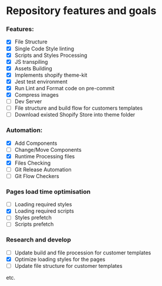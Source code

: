 # Repository features and goals

### Features:

- [x] File Structure
- [x] Single Code Style linting
- [x] Scripts and Styles Processing
- [x] JS transpiling
- [x] Assets Building
- [x] Implements shopify theme-kit
- [x] Jest test environment
- [x] Run Lint and Format code on pre-commit
- [x] Compress images
- [ ] Dev Server
- [ ] File structure and build flow for customers templates
- [ ] Download existed Shopify Store into theme folder

### Automation:

- [x] Add Components
- [ ] Change/Move Components
- [x] Runtime Processing files
- [x] Files Checking
- [ ] Git Release Automation
- [ ] Git Flow Checkers

### Pages load time optimisation

- [ ] Loading required styles
- [x] Loading required scripts
- [ ] Styles prefetch
- [ ] Scripts prefetch

### Research and develop

- [ ] Update build and file procession for customer templates
- [x] Optimize loading styles for the pages
- [ ] Update file structure for customer templates

etc.
